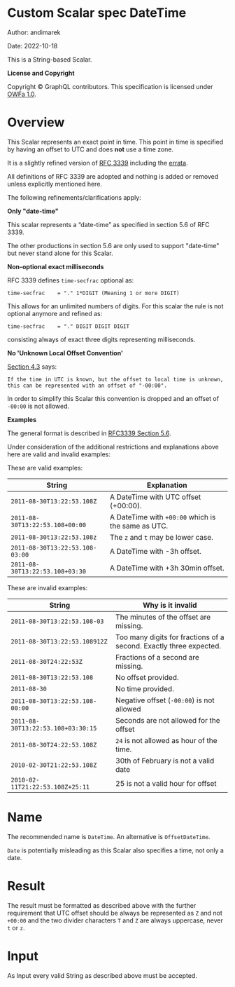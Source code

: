 # Custom Scalar spec DateTime

Author: andimarek

Date: 2022-10-18

This is a String-based Scalar.

**License and Copyright**

Copyright © GraphQL contributors. This specification is licensed under
[OWFa 1.0](https://www.openwebfoundation.org/the-agreements/the-owf-1-0-agreements-granted-claims/owfa-1-0).

# Overview

This Scalar represents an exact point in time. This point in time is specified
by having an offset to UTC and does **not** use a time zone.

It is a slightly refined version of
[RFC 3339](https://tools.ietf.org/html/rfc3339) including the
[errata](https://www.rfc-editor.org/errata/rfc3339).

All definitions of RFC 3339 are adopted and nothing is added or removed unless
explicitly mentioned here.

The following refinements/clarifications apply:

**Only "date-time"**

This scalar represents a “date-time” as specified in section 5.6 of RFC 3339.

The other productions in section 5.6 are only used to support "date-time" but
never stand alone for this Scalar.

**Non-optional exact milliseconds**

RFC 3339 defines `time-secfrac` optional as:

```
time-secfrac    = "." 1*DIGIT (Meaning 1 or more DIGIT)
```

This allows for an unlimited numbers of digits. For this scalar the rule is not
optional anymore and refined as:

```
time-secfrac    = "." DIGIT DIGIT DIGIT
```

consisting always of exact three digits representing milliseconds.

**No 'Unknown Local Offset Convention'**

[Section 4.3](https://tools.ietf.org/html/rfc3339#section-4.3) says:

```
If the time in UTC is known, but the offset to local time is unknown,
this can be represented with an offset of "-00:00".
```

In order to simplify this Scalar this convention is dropped and an offset of
`-00:00` is not allowed.

**Examples**

The general format is described in
[RFC3339 Section 5.6](https://www.rfc-editor.org/rfc/rfc3339#section-5.6).

Under consideration of the additional restrictions and explanations above here
are valid and invalid examples:

These are valid examples:

| String                          | Explanation                                        |
| ------------------------------- | -------------------------------------------------- |
| `2011-08-30T13:22:53.108Z`      | A DateTime with UTC offset (+00:00).               |
| `2011-08-30T13:22:53.108+00:00` | A DateTime with `+00:00` which is the same as UTC. |
| `2011-08-30t13:22:53.108z`      | The `z` and `t` may be lower case.                 |
| `2011-08-30T13:22:53.108-03:00` | A DateTime with -3h offset.                        |
| `2011-08-30T13:22:53.108+03:30` | A DateTime with +3h 30min offset.                  |

These are invalid examples:

| String                             | Why is it invalid                                                  |
| ---------------------------------- | ------------------------------------------------------------------ |
| `2011-08-30T13:22:53.108-03`       | The minutes of the offset are missing.                             |
| `2011-08-30T13:22:53.108912Z`      | Too many digits for fractions of a second. Exactly three expected. |
| `2011-08-30T24:22:53Z`             | Fractions of a second are missing.                                 |
| `2011-08-30T13:22:53.108`          | No offset provided.                                                |
| `2011-08-30`                       | No time provided.                                                  |
| `2011-08-30T13:22:53.108-00:00`    | Negative offset (`-00:00`) is not allowed                          |
| `2011-08-30T13:22:53.108+03:30:15` | Seconds are not allowed for the offset                             |
| `2011-08-30T24:22:53.108Z`         | `24` is not allowed as hour of the time.                           |
| `2010-02-30T21:22:53.108Z`         | 30th of February is not a valid date                               |
| `2010-02-11T21:22:53.108Z+25:11`   | 25 is not a valid hour for offset                                  |

# Name

The recommended name is `DateTime`. An alternative is `OffsetDateTime`.

`Date` is potentially misleading as this Scalar also specifies a time, not only
a date.

# Result

The result must be formatted as described above with the further requirement
that UTC offset should be always be represented as `Z` and not `+00:00` and the
two divider characters `T` and `Z` are always uppercase, never `t` or `z`.

# Input

As Input every valid String as described above must be accepted.
